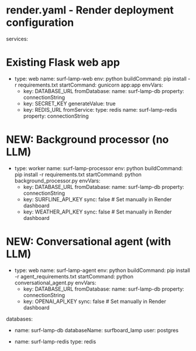 # render.yaml - Render deployment configuration
services:
  # Existing Flask web app
  - type: web
    name: surf-lamp-web
    env: python
    buildCommand: pip install -r requirements.txt
    startCommand: gunicorn app:app
    envVars:
      - key: DATABASE_URL
        fromDatabase:
          name: surf-lamp-db
          property: connectionString
      - key: SECRET_KEY
        generateValue: true
      - key: REDIS_URL
        fromService:
          type: redis
          name: surf-lamp-redis
          property: connectionString

  # NEW: Background processor (no LLM)
  - type: worker
    name: surf-lamp-processor
    env: python
    buildCommand: pip install -r requirements.txt
    startCommand: python background_processor.py
    envVars:
      - key: DATABASE_URL
        fromDatabase:
          name: surf-lamp-db
          property: connectionString
      - key: SURFLINE_API_KEY
        sync: false  # Set manually in Render dashboard
      - key: WEATHER_API_KEY
        sync: false  # Set manually in Render dashboard

  # NEW: Conversational agent (with LLM)
  - type: web
    name: surf-lamp-agent
    env: python
    buildCommand: pip install -r agent_requirements.txt
    startCommand: python conversational_agent.py
    envVars:
      - key: DATABASE_URL
        fromDatabase:
          name: surf-lamp-db
          property: connectionString
      - key: OPENAI_API_KEY
        sync: false  # Set manually in Render dashboard

databases:
  - name: surf-lamp-db
    databaseName: surfboard_lamp
    user: postgres

  - name: surf-lamp-redis
    type: redis

